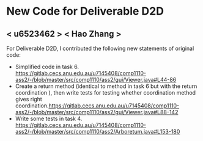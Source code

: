 # New Code for Deliverable D2D

## < u6523462 > < Hao Zhang >

For Deliverable D2D, I contributed the following new statements of original code:

- Simplified code in task 6. https://gitlab.cecs.anu.edu.au/u7145408/comp1110-ass2/-/blob/master/src/comp1110/ass2/gui/Viewer.java#L44-86
- Create a return method (identical to method in task 6 but with the return coordination ), then write tests for testing whether coordination method gives right coordination.https://gitlab.cecs.anu.edu.au/u7145408/comp1110-ass2/-/blob/master/src/comp1110/ass2/gui/Viewer.java#L88-142
- Write some tests in task 4. https://gitlab.cecs.anu.edu.au/u7145408/comp1110-ass2/-/blob/master/src/comp1110/ass2/Arboretum.java#L153-180